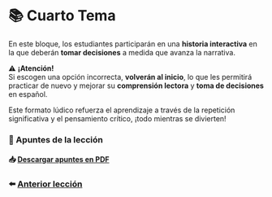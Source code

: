 # 📚 Cuarto Tema

En este bloque, los estudiantes participarán en una **historia interactiva** en la que deberán **tomar decisiones** a medida que avanza la narrativa.

⚠️ **¡Atención!**  
Si escogen una opción incorrecta, **volverán al inicio**, lo que les permitirá practicar de nuevo y mejorar su **comprensión lectora** y **toma de decisiones** en español.

Este formato lúdico refuerza el aprendizaje a través de la repetición significativa y el pensamiento crítico, ¡todo mientras se divierten!

### 📄 Apuntes de la lección  
#### 📥 [Descargar apuntes en PDF](../04-Narrativa%20Interactiva/dist/NarracionInteractiva-Siomara.pdf)

### ⬅️ [Anterior lección](../03-Guia%20de%20viaje/README.md)
